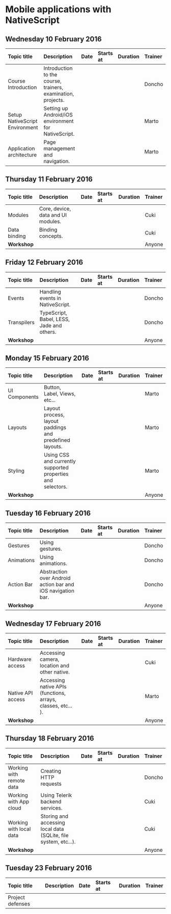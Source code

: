 # Mobile applications with NativeScript


## Wednesday 10 February 2016
| Topic title                    | Description                                                     | Date | Starts at | Duration | Trainer |
|:-------------------------------|:----------------------------------------------------------------|:-----|:----------|:---------|:--------|
| Course Introduction            | Introduction to the course, trainers, examination, projects.    |      |           |          | Doncho  |
| Setup NativeScript Environment | Setting up Android/iOS environment for NativeScript.            |      |           |          | Marto   |
| Application architecture       | Page management and navigation.                                 |      |           |          | Marto   |

## Thursday 11 February 2016
| Topic title                    | Description                                                     | Date | Starts at | Duration | Trainer |
|:-------------------------------|:----------------------------------------------------------------|:-----|:----------|:---------|:--------|
| Modules                        | Core, device, data and UI modules.                              |      |           |          | Cuki    |
| Data binding                   | Binding concepts.                                               |      |           |          | Cuki    |
| **Workshop**                   |                                                                 |      |           |          | Anyone  |

## Friday 12 February 2016
| Topic title                    | Description                                                     | Date | Starts at | Duration | Trainer |
|:-------------------------------|:----------------------------------------------------------------|:-----|:----------|:---------|:--------|
| Events                         | Handling events in NativeScript.                                |      |           |          | Doncho  |
| Transpilers                    | TypeScript, Babel, LESS, Jade and others.                       |      |           |          | Doncho  |
| **Workshop**                   |                                                                 |      |           |          | Anyone  |

## Monday 15 February 2016
| Topic title                    | Description                                                     | Date | Starts at | Duration | Trainer |
|:-------------------------------|:----------------------------------------------------------------|:-----|:----------|:---------|:--------|
| UI Components                  | Button, Label, Views, etc...                                    |      |           |          |  Marto  |
| Layouts                        | Layout process, layout paddings and predefined layouts.         |      |           |          |  Marto  |
| Styling                        | Using CSS and currently supported properties and selectors.     |      |           |          |  Marto  |
| **Workshop**                   |                                                                 |      |           |          | Anyone  |

## Tuesday 16 February 2016
| Topic title                    | Description                                                     | Date | Starts at | Duration | Trainer |
|:-------------------------------|:----------------------------------------------------------------|:-----|:----------|:---------|:--------|
| Gestures                       | Using gestures.                                                 |      |           |          | Doncho  |
| Animations                     | Using animations.                                               |      |           |          | Doncho  |
| Action Bar                     | Abstraction over Android action bar and iOS navigation bar.     |      |           |          | Doncho  |
| **Workshop**                   |                                                                 |      |           |          | Anyone  |

## Wednesday 17 February 2016
| Topic title                    | Description                                                     | Date | Starts at | Duration | Trainer |
|:-------------------------------|:----------------------------------------------------------------|:-----|:----------|:---------|:--------|
| Hardware access                | Accessing camera, location and other native.                    |      |           |          | Cuki    |
| Native API access              | Accessing native APIs (functions, arrays, classes, etc... ).    |      |           |          | Marto   |
| **Workshop**                   |                                                                 |      |           |          | Anyone  |

## Thursday 18 February 2016
| Topic title                    | Description                                                     | Date | Starts at | Duration | Trainer |
|:-------------------------------|:----------------------------------------------------------------|:-----|:----------|:---------|:--------|
| Working with remote data       | Creating HTTP requests                                          |      |           |          | Doncho  |
| Working with App cloud         | Using Telerik backend services.                                 |      |           |          | Cuki    |
| Working with local data        | Storing and accessing local data (SQLite, file system, etc...). |      |           |          | Cuki    |
| **Workshop**                   |                                                                 |      |           |          | Anyone  |


## Tuesday 23 February 2016  
| Topic title                    | Description                                                     | Date | Starts at | Duration | Trainer |
|:-------------------------------|:----------------------------------------------------------------|:-----|:----------|:---------|:--------|
| Project defenses
